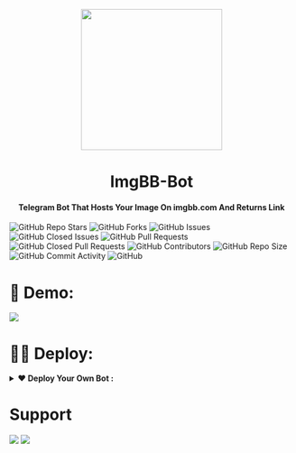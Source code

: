 
<p align="center"><a href="#"><img src="https://pangnote.com/icon/QLkXt3iaKFLiOwdN8.png" width="250"></a></p> 
<h1 align="center"><b>ImgBB-Bot</b></h1>
<h4 align="center">Telegram Bot That Hosts Your Image On imgbb.com And Returns Link</h4>

![GitHub Repo Stars](https://img.shields.io/github/stars/AmineSoukara/ImgBB-Bot?color=black&style=plastic&logo=github)
![GitHub Forks](https://img.shields.io/github/forks/AmineSoukara/ImgBB-Bot?color=0000&style=plastic&logo=github)
![GitHub Issues](https://img.shields.io/github/issues/AmineSoukara/ImgBB-Bot?color=black&style=plastic&logo=github)
![GitHub Closed Issues](https://img.shields.io/github/issues-closed/AmineSoukara/ImgBB-Bot?color=black&style=plastic&logo=github)
![GitHub Pull Requests](https://img.shields.io/github/issues-pr/AmineSoukara/ImgBB-Bot?color=black&style=plastic&logo=github)
![GitHub Closed Pull Requests](https://img.shields.io/github/issues-pr-closed/AmineSoukara/ImgBB-Bot?color=black&style=plastic&logo=github)
![GitHub Contributors](https://img.shields.io/github/contributors/AmineSoukara/ImgBB-Bot?color=black&style=plastic&logo=github)
![GitHub Repo Size](https://img.shields.io/github/repo-size/AmineSoukara/ImgBB-Bot?color=black&style=plastic&logo=github)
![GitHub Commit Activity](https://img.shields.io/github/commit-activity/m/AmineSoukara/ImgBB-Bot?color=black&style=plastic&logo=github)
![GitHub](https://img.shields.io/github/license/AmineSoukara/ImgBB-Bot?color=black&style=plastic&logo=github)


# 🤖 Demo:
<a href="https://t.me/ImgBBRobot"><img src="https://img.shields.io/badge/@ImgBBRobot-1a66ff?style=for-the-badge&logo=telegram&logoColor=white"></a>
# 👨‍💻 Deploy:

<details>	
  <summary><b>❤ Deploy Your Own Bot :</b></summary>

# Star 🌟 Fork 🍴 & Deploy

### -Easy Way
[![Deploy](https://www.herokucdn.com/deploy/button.svg)](https://heroku.com/deploy?template=https://github.com/AmineSoukara/ImgBB-Bot/tree/main)

### -Self-hosting (For Devs)

```python3
## Clone The Repo
git clone https://github.com/AmineSoukara/ImgBB-Bot
## Enter The Directory
cd ImgBB-Bot
## Install Requirements
pip3 install -r requirements.txt
## Run The Bot
python3 main.py
```
### -Mandatory Configs 
```
[+] Make Sure You Add All These Mandatory Vars. 
    [-] API_ID:     You can get this value from https://my.telegram.org
    [-] API_HASH :  You can get this value from https://my.telegram.org
    [-] BOT_TOKEN : You can get this value from https://t.me/botfather
    [-] API: You Can Get An API Key From https://api.imgbb.com.
[+] Bot will not work without setting the mandatory vars.
```
</details>


# Support 
<a href="https://t.me/damienhelp"><img src="https://img.shields.io/badge/Support_Group-1a66ff?style=for-the-badge&logo=telegram&logoColor=white"></a> <a href="https://t.me/damiensoukara"><img src="https://img.shields.io/badge/Updates_Channel-1a66ff?style=for-the-badge&logo=telegram&logoColor=white"></a>
